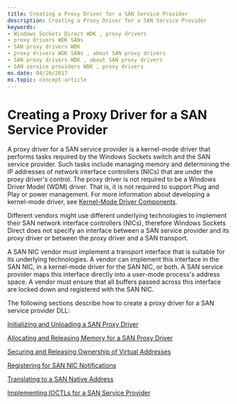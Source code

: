 ```yaml
---
title: Creating a Proxy Driver for a SAN Service Provider
description: Creating a Proxy Driver for a SAN Service Provider
keywords:
- Windows Sockets Direct WDK , proxy drivers
- proxy drivers WDK SANs
- SAN proxy drivers WDK
- proxy drivers WDK SANs , about SAN proxy drivers
- SAN proxy drivers WDK , about SAN proxy drivers
- SAN service providers WDK , proxy drivers
ms.date: 04/20/2017
ms.topic: concept-article
---
```


# Creating a Proxy Driver for a SAN Service Provider





A proxy driver for a SAN service provider is a kernel-mode driver that performs tasks required by the Windows Sockets switch and the SAN service provider. Such tasks include managing memory and determining the IP addresses of network interface controllers (NICs) that are under the proxy driver's control. The proxy driver is not required to be a Windows Driver Model (WDM) driver. That is, it is not required to support Plug and Play or power management. For more information about developing a kernel-mode driver, see [Kernel-Mode Driver Components](../kernel/kernel-mode-driver-components.md).

Different vendors might use different underlying technologies to implement their SAN network interface controllers (NICs), therefore Windows Sockets Direct does not specify an interface between a SAN service provider and its proxy driver or between the proxy driver and a SAN transport.

A SAN NIC vendor must implement a transport interface that is suitable for its underlying technologies. A vendor can implement this interface in the SAN NIC, in a kernel-mode driver for the SAN NIC, or both. A SAN service provider maps this interface directly into a user-mode process's address space. A vendor must ensure that all buffers passed across this interface are locked down and registered with the SAN NIC.

The following sections describe how to create a proxy driver for a SAN service provider DLL:

[Initializing and Unloading a SAN Proxy Driver](initializing-and-unloading-a-san-proxy-driver.md)

[Allocating and Releasing Memory for a SAN Proxy Driver](allocating-and-releasing-memory-for-a-san-proxy-driver.md)

[Securing and Releasing Ownership of Virtual Addresses](securing-and-releasing-ownership-of-virtual-addresses.md)

[Registering for SAN NIC Notifications](registering-for-san-nic-notifications.md)

[Translating to a SAN Native Address](translating-to-a-san-native-address.md)

[Implementing IOCTLs for a SAN Service Provider](implementing-ioctls-for-a-san-service-provider.md)

 

